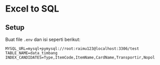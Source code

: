 # Excel to SQL

## Setup

Buat file `.env` dan isi seperti berikut:

```env
MYSQL_URL=mysql+pymysql://root:raimu123@localhost:3306/test
TABLE_NAME=data_timbang
INDEX_CANDIDATES=Type,ItemCode,ItemName,CardName,Transportir,Nopol
